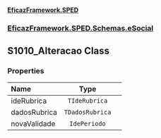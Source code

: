 #### [EficazFramework.SPED](EficazFrameworkSPED.md 'EficazFramework SPED')
### [EficazFramework.SPED.Schemas.eSocial](EficazFramework.SPED.Schemas.eSocial.md 'EficazFramework.SPED.Schemas.eSocial')

## S1010_Alteracao Class
### Properties

| Name | Type | |
| :--- | :---: | :--- |
| ideRubrica | `TIdeRubrica` |  |
| dadosRubrica | `TDadosRubrica` |  |
| novaValidade | `IdePeriodo` |  |
